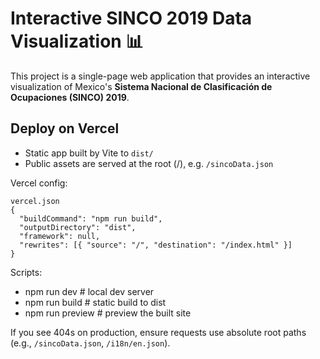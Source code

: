 # Interactive SINCO 2019 Data Visualization 📊

This project is a single-page web application that provides an interactive visualization of Mexico's **Sistema Nacional de Clasificación de Ocupaciones (SINCO) 2019**.

## Deploy on Vercel

- Static app built by Vite to `dist/`
- Public assets are served at the root (/), e.g. `/sincoData.json`

Vercel config:

```
vercel.json
{
  "buildCommand": "npm run build",
  "outputDirectory": "dist",
  "framework": null,
  "rewrites": [{ "source": "/", "destination": "/index.html" }]
}
```

Scripts:
- npm run dev  # local dev server
- npm run build # static build to dist
- npm run preview # preview the built site

If you see 404s on production, ensure requests use absolute root paths (e.g., `/sincoData.json`, `/i18n/en.json`).
